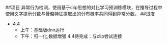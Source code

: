 ##项目
异常行为检测，使用基于clip思想的对比学习预训练模块，在推导过程中使用文字提示分数与骨骼特征提取出的分布概率共同得到异常分数。
##进度
- 4.4
  - 上午：基础版dnn运行
  - 下午：归一化,数据增强
4.4待完成：与clip尝试连接
      
      
    
